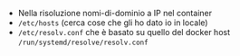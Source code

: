 * Nella risoluzione nomi-di-dominio a IP nel container
* `/etc/hosts` (cerca cose che gli ho dato io in locale)
* `/etc/resolv.conf` che è basato su quello del docker host `/run/systemd/resolve/resolv.conf`